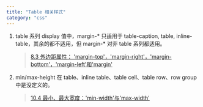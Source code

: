 ```yaml
---
title: "Table 相关样式"
category: "css"
---
```


1. table 系列 display 值中，margin-* 只适用于 table-caption, table, inline-table，其余的都不适用，但 margin-* 对非 table 系列都适用。

    > [8.3 外边距属性： 'margin-top'，'margin-right'，'margin-bottom'，'margin-left'和'margin'](http://www.ayqy.net/doc/css2-1/box.html#margin-properties "8.3 外边距属性： 'margin-top'，'margin-right'，'margin-bottom'，'margin-left'和'margin'")

1. min/max-height 在 table、inline table、table cell、table row、row group 中是没定义的。

    > [10.4 最小、最大宽度：'min-width'与'max-width'](http://www.ayqy.net/doc/css2-1/visudet.html#min-max-widths "10.4 最小、最大宽度：'min-width'与'max-width'")
